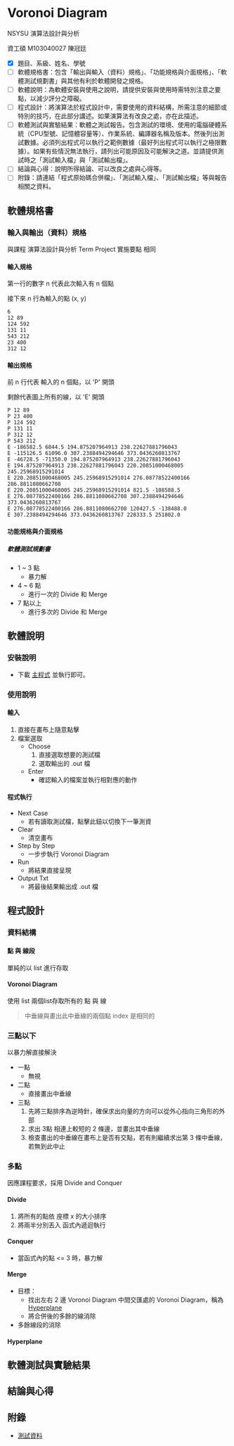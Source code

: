 # Voronoi Diagram

NSYSU 演算法設計與分析

資工碩 M103040027 陳冠廷

- [x] 題目、系級、姓名、學號
- [ ] 軟體規格書：包含「輸出與輸入（資料）規格」、「功能規格與介面規格」、「軟體測試規劃書」與其他有利於軟體開發之規格。
- [ ] 軟體說明：為軟體安裝與使用之說明，請提供安裝與使用時需特別注意之要點，以減少評分之障礙。
- [ ] 程式設計：將演算法於程式設計中，需要使用的資料結構，所需注意的細節或特別的技巧，在此部分講述。如果演算法有改良之處，亦在此描述。
- [ ] 軟體測試與實驗結果：軟體之測試報告。包含測試的環境、使用的電腦硬體系統（CPU型號、記憶體容量等）、作業系統、編譯器名稱及版本。然後列出測試數據。必須列出程式可以執行之範例數據（最好列出程式可以執行之極限數據）。如果有些情況無法執行，請列出可能原因及可能解決之道。並請提供測試時之「測試輸入檔」與「測試輸出檔」。
- [ ] 結論與心得：說明所得結論、可以改良之處與心得等。
- [ ] 附錄：請連結「程式原始碼合併檔」、「測試輸入檔」、「測試輸出檔」等與報告相關之資料。

## 軟體規格書

### 輸入與輸出（資料）規格

與課程 演算法設計與分析 Term Project 實施要點 相同

#### 輸入規格

第一行的數字 n 代表此次輸入有 n 個點

接下來 n 行為輸入的點 (x, y)

```
6
12 89
124 592
131 11
543 212
23 400
312 12
```

#### 輸出規格

前 n 行代表 輸入的 n 個點，以 'P' 開頭

剩餘代表圖上所有的線，以 'E' 開頭

```
P 12 89
P 23 400
P 124 592
P 131 11
P 312 12
P 543 212
E -186582.5 6844.5 194.875207964913 238.22627881796043
E -115126.5 61096.0 307.2388494294646 373.0436260813767
E -46728.5 -71350.0 194.875207964913 238.22627881796043
E 194.875207964913 238.22627881796043 220.20851000468005 245.25968915291014
E 220.20851000468005 245.25968915291014 276.08778522400166 286.8811080662708
E 220.20851000468005 245.25968915291014 821.5 -108588.5
E 276.08778522400166 286.8811080662708 307.2388494294646 373.0436260813767
E 276.08778522400166 286.8811080662708 120427.5 -138488.0
E 307.2388494294646 373.0436260813767 228333.5 251802.0
```

#### 功能規格與介面規格

##### 軟體測試規劃書

- 1 ~ 3 點
  - 暴力解
- 4 ~ 6 點
  - 進行一次的 Divide 和 Merge
- 7 點以上
  - 進行多次的 Divide 和 Merge

## 軟體說明

### 安裝說明

- 下載 [主程式](./dist/main) 並執行即可。

### 使用說明

#### 輸入

1. 直接在畫布上隨意點擊
2. 檔案選取
   - Choose
     1. 直接選取想要的測試檔
     2. 選取輸出的 .out 檔
   - Enter
     - 確認輸入的檔案並執行相對應的動作

#### 程式執行

- Next Case
  - 若有讀取測試檔，點擊此鈕以切換下一筆測資
- Clear
  - 清空畫布
- Step by Step
  - 一步步執行 Voronoi Diagram
- Run
  - 將結果直接呈現
- Output Txt
  - 將最後結果輸出成 .out 檔

## 程式設計
### 資料結構
#### 點 與 線段

單純的以 list 進行存取

#### Voronoi Diagram

使用 list 兩個list存取所有的 點 與 線

> 中垂線與畫出此中垂線的兩個點 index 是相同的

### 三點以下

以暴力解直接解決

- 一點
  - 無視
- 二點
  - 直接畫出中垂線
- 三點
  1. 先將三點排序為逆時針，確保求出向量的方向可以從外心指向三角形的外部
  2. 求出 3點 相連上較短的 2 條邊，並畫出其中垂線
  3. 檢查畫出的中垂線在畫布上是否有交點，若有則繼續求出第 3 條中垂線，若無到此中止

### 多點

因應課程要求，採用 Divide and Conquer

#### Divide

1. 將所有的點依 座標 x 的大小排序
2. 將兩半分別丟入 函式內遞迴執行

#### Conquer

- 當函式內的點 <= 3 時，暴力解

#### Merge

- 目標：
  - 找出左右 2 邊 Voronoi Diagram 中間交匯處的 Voronoi Diagram，稱為 [Hyperplane](#Hyperplane)
  - 將合併後的多餘的線消除
- 多餘線段的消除

#### Hyperplane



## 軟體測試與實驗結果

## 結論與心得

## 附錄

- [測試資料](./input.txt)
